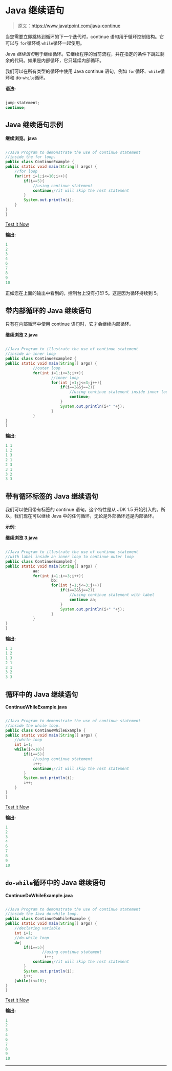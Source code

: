 # Java 继续语句

> 原文：<https://www.javatpoint.com/java-continue>

当您需要立即跳转到循环的下一个迭代时，continue 语句用于循环控制结构。它可以与 `for`循环或 `while`循环一起使用。

Java *继续语句*用于继续循环。它继续程序的当前流程，并在指定的条件下跳过剩余的代码。如果是内部循环，它只延续内部循环。

我们可以在所有类型的循环中使用 Java continue 语句，例如 `for`循环、`while`循环和 do-`while`循环。

**语法:**

```java

jump-statement;  
continue; 

```

## Java 继续语句示例

**继续浏览。java**

```java

//Java Program to demonstrate the use of continue statement
//inside the for loop.
public class ContinueExample {
public static void main(String[] args) {
    //for loop
    for(int i=1;i<=10;i++){
    	if(i==5){
    	    //using continue statement
    		continue;//it will skip the rest statement
    	}
    	System.out.println(i);
    }
}
}

```

[Test it Now](https://compiler.javatpoint.com/opr/test.jsp?filename=ContinueExample)

**输出:**

```java
1
2
3
4
6
7
8
9
10

```

正如您在上面的输出中看到的，控制台上没有打印 5。这是因为循环持续到 5。

## 带内部循环的 Java 继续语句

只有在内部循环中使用 continue 语句时，它才会继续内部循环。

**继续浏览 2.java**

```java

//Java Program to illustrate the use of continue statement
//inside an inner loop
public class ContinueExample2 {
public static void main(String[] args) {
            //outer loop
	        for(int i=1;i<=3;i++){  
	                //inner loop
	                for(int j=1;j<=3;j++){  
	                    if(i==2&&j==2){  
	                        //using continue statement inside inner loop
	                        continue;  
	                    }  
	                    System.out.println(i+" "+j);  
	                }  
	        }  
}
}

```

**输出:**

```java
1 1
1 2
1 3
2 1
2 3
3 1
3 2
3 3

```

## 带有循环标签的 Java 继续语句

我们可以使用带有标签的 continue 语句。这个特性是从 JDK 1.5 开始引入的。所以，我们现在可以继续 Java 中的任何循环，无论是外部循环还是内部循环。

**示例:**

**继续浏览 3.java**

```java

//Java Program to illustrate the use of continue statement
//with label inside an inner loop to continue outer loop
public class ContinueExample3 {
public static void main(String[] args) {
            aa:
	        for(int i=1;i<=3;i++){  
	                bb:
	                for(int j=1;j<=3;j++){  
	                    if(i==2&&j==2){  
	                        //using continue statement with label
	                        continue aa;  
	                    }  
	                    System.out.println(i+" "+j);  
	                }  
	        }  
}
}

```

**输出:**

```java
1 1
1 2
1 3
2 1
3 1
3 2
3 3

```

## 循环中的 Java 继续语句

**ContinueWhileExample.java**

```java

//Java Program to demonstrate the use of continue statement
//inside the while loop.
public class ContinueWhileExample {
public static void main(String[] args) {
    //while loop
    int i=1;
    while(i<=10){
        if(i==5){
    	    //using continue statement
            i++;
    		continue;//it will skip the rest statement
    	}
    	System.out.println(i);
        i++;
    }
}
}

```

[Test it Now](https://compiler.javatpoint.com/opr/test.jsp?filename=ContinueWhileExample)

**输出:**

```java
1
2
3
4
6
7
8
9
10

```

## `do-while`循环中的 Java 继续语句

**ContinueDoWhileExample.java**

```java

//Java Program to demonstrate the use of continue statement
//inside the Java do-while loop.
public class ContinueDoWhileExample {
public static void main(String[] args) {
    //declaring variable
    int i=1;
    //do-while loop
    do{
        if(i==5){
    	        //using continue statement
                 i++;
    		continue;//it will skip the rest statement
    	}
    	System.out.println(i);
        i++;
    }while(i<=10);
}
}

```

[Test it Now](https://compiler.javatpoint.com/opr/test.jsp?filename=ContinueDoWhileExample)

**输出:**

```java
1
2
3
4
6
7
8
9
10

```

* * *
